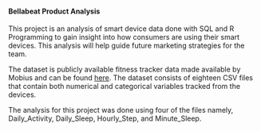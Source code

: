 #### Bellabeat Product Analysis

This project is an analysis of smart device data done with SQL and R Programming to gain insight into how consumers are using their smart devices. This analysis will help guide future marketing strategies for the team. 

The dataset is publicly available fitness tracker data made available by Mobius and can be found [here](https://www.kaggle.com/datasets/arashnic/fitbit). The dataset consists of eighteen CSV files that contain both numerical and categorical variables tracked from the devices.

The analysis for this project was done using four of the files namely, Daily_Activity, Daily_Sleep, Hourly_Step, and Minute_Sleep.
